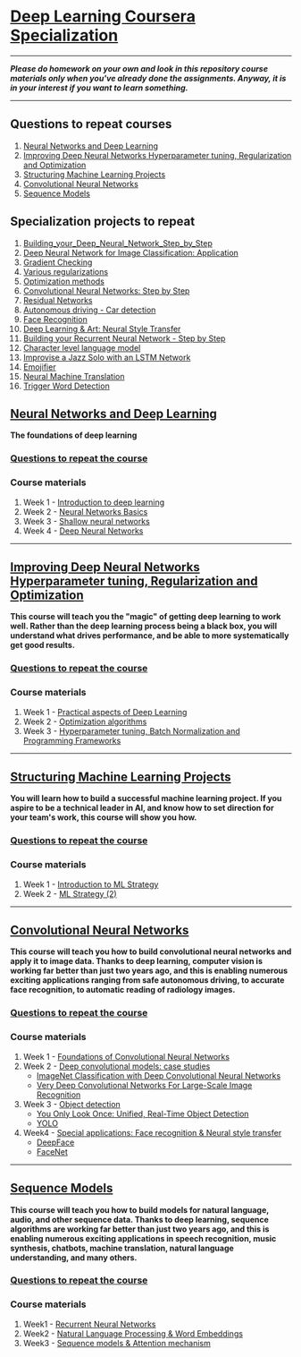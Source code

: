 # [Deep Learning Coursera Specialization](https://www.coursera.org/specializations/deep-learning)
___
***Please do homework on your own and look in this repository course materials only when you've already done the assignments. Anyway, it is in your interest if you want to learn something.***
___

## Questions to repeat courses
1. [Neural Networks and Deep Learning](https://github.com/OzmundSedler/Deep-Learning-Coursera/blob/master/1%20Neural%20Networks%20and%20Deep%20Learning/Questions.md)
2. [Improving Deep Neural Networks Hyperparameter tuning, Regularization and Optimization](https://github.com/OzmundSedler/Deep-Learning-Coursera/blob/master/2%20Improving%20Deep%20Neural%20Networks%20Hyperparameter%20tuning%2C%20Regularization%20and%20Optimization/Questions.md)
3. [Structuring Machine Learning Projects](https://github.com/OzmundSedler/Deep-Learning-Coursera/blob/master/3%20Structuring%20Machine%20Learning%20Projects/Questions.md)
4. [Convolutional Neural Networks](https://github.com/OzmundSedler/Deep-Learning-Coursera/blob/master/4%20Convolutional%20Neural%20Networks/Questions.md)
5. [Sequence Models](https://github.com/OzmundSedler/Deep-Learning-Coursera/blob/master/5%20Sequence%20Models/Questions.md)

## Specialization projects to repeat
1. [Building_your_Deep_Neural_Network_Step_by_Step](https://github.com/OzmundSedler/Deep-Learning-Coursera/blob/master/1%20Neural%20Networks%20and%20Deep%20Learning/week%204/Building_your_Deep_Neural_Network_Step_by_Step_v8a.ipynb)
2. [Deep Neural Network for Image Classification: Application](https://github.com/OzmundSedler/Deep-Learning-Coursera/blob/master/1%20Neural%20Networks%20and%20Deep%20Learning/week%204/Deep%2BNeural%2BNetwork%2B-%2BApplication%2Bv8.ipynb)
3. [Gradient Checking](https://github.com/OzmundSedler/Deep-Learning-Coursera/blob/master/2%20Improving%20Deep%20Neural%20Networks%20Hyperparameter%20tuning%2C%20Regularization%20and%20Optimization/week%201/Gradient%2BChecking%2Bv1.ipynb)
4. [Various regularizations](https://github.com/OzmundSedler/Deep-Learning-Coursera/blob/master/2%20Improving%20Deep%20Neural%20Networks%20Hyperparameter%20tuning%2C%20Regularization%20and%20Optimization/week%201/Regularization_v2a.ipynb)
5. [Optimization methods](https://github.com/OzmundSedler/Deep-Learning-Coursera/blob/master/2%20Improving%20Deep%20Neural%20Networks%20Hyperparameter%20tuning%2C%20Regularization%20and%20Optimization/week%202/Optimization_methods_v1b.ipynb)
6. [Convolutional Neural Networks: Step by Step](https://github.com/OzmundSedler/Deep-Learning-Coursera/blob/master/4%20Convolutional%20Neural%20Networks/Week%201/Convolution_model_Step_by_Step_v2a.ipynb)
7. [Residual Networks](https://github.com/OzmundSedler/Deep-Learning-Coursera/blob/master/4%20Convolutional%20Neural%20Networks/Week%202/ResNets/Residual_Networks_v2a.ipynb)
8. [Autonomous driving - Car detection](https://github.com/OzmundSedler/Deep-Learning-Coursera/blob/master/4%20Convolutional%20Neural%20Networks/Week%203/Car%20detection%20for%20Autonomous%20Driving/Autonomous_driving_application_Car_detection_v3a.ipynb)
9. [Face Recognition](https://github.com/OzmundSedler/Deep-Learning-Coursera/blob/master/4%20Convolutional%20Neural%20Networks/Week%204/Face%20Recognition/Face_Recognition_v3a.ipynb)
10. [Deep Learning & Art: Neural Style Transfer](https://github.com/OzmundSedler/Deep-Learning-Coursera/blob/master/4%20Convolutional%20Neural%20Networks/Week%204/Neural%20Style%20Transfer/Art_Generation_with_Neural_Style_Transfer_v3a.ipynb)
11. [Building your Recurrent Neural Network - Step by Step](https://github.com/OzmundSedler/Deep-Learning-Coursera/blob/master/5%20Sequence%20Models/week%201/Building%20a%20RNN/Building_a_Recurrent_Neural_Network_Step_by_Step_v3a.ipynb)
12. [Character level language model](https://github.com/OzmundSedler/Deep-Learning-Coursera/blob/master/5%20Sequence%20Models/week%201/Dinosaur%20Island%20-%20Character-level%20language%20model/Dinosaurus_Island_Character_level_language_model_final_v3a.ipynb)
13. [Improvise a Jazz Solo with an LSTM Network](https://github.com/OzmundSedler/Deep-Learning-Coursera/blob/master/5%20Sequence%20Models/week%201/Jazz%20improvization%20with%20LSTM/Improvise_a_Jazz_Solo_with_an_LSTM_Network_v3a.ipynb)
14. [Emojifier](https://github.com/OzmundSedler/Deep-Learning-Coursera/blob/master/5%20Sequence%20Models/week%202/Emojify/Emojify_v2a.ipynb)
15. [Neural Machine Translation](https://github.com/OzmundSedler/Deep-Learning-Coursera/blob/master/5%20Sequence%20Models/week%203/Machine%20Translation/Neural_machine_translation_with_attention_v4a.ipynb)
16. [Trigger Word Detection](https://github.com/OzmundSedler/Deep-Learning-Coursera/blob/master/5%20Sequence%20Models/week%203/Trigger%20word%20detection/Trigger_word_detection_v1a.ipynb)

 ## [Neural Networks and Deep Learning](https://github.com/OzmundSedler/Deep-Learning-Coursera/tree/master/1%20Neural%20Networks%20and%20Deep%20Learning)
**The foundations of deep learning**
 
### [Questions to repeat the course](https://github.com/OzmundSedler/Deep-Learning-Coursera/tree/master/1%20Neural%20Networks%20and%20Deep%20Learning)

### Course materials
1. Week 1 - [Introduction to deep learning](https://github.com/OzmundSedler/Deep-Learning-Coursera/tree/master/1%20Neural%20Networks%20and%20Deep%20Learning/week%201)
2. Week 2 - [Neural Networks Basics](https://github.com/OzmundSedler/Deep-Learning-Coursera/tree/master/1%20Neural%20Networks%20and%20Deep%20Learning/week%202)
3. Week 3 - [Shallow neural networks](https://github.com/OzmundSedler/Deep-Learning-Coursera/tree/master/1%20Neural%20Networks%20and%20Deep%20Learning/week%203)
4. Week 4 - [Deep Neural Networks](https://github.com/OzmundSedler/Deep-Learning-Coursera/tree/master/1%20Neural%20Networks%20and%20Deep%20Learning/week%204)

___

## [Improving Deep Neural Networks Hyperparameter tuning, Regularization and Optimization](https://github.com/OzmundSedler/Deep-Learning-Coursera/tree/master/2%20Improving%20Deep%20Neural%20Networks%20Hyperparameter%20tuning%2C%20Regularization%20and%20Optimization)
**This course will teach you the "magic" of getting deep learning to work well. Rather than the deep learning process being a black box, you will understand what drives performance, and be able to more systematically get good results.**

### [Questions to repeat the course](https://github.com/OzmundSedler/Deep-Learning-Coursera/blob/master/2%20Improving%20Deep%20Neural%20Networks%20Hyperparameter%20tuning%2C%20Regularization%20and%20Optimization/Questions.md)

### Course materials
1. Week 1 - [Practical aspects of Deep Learning](https://github.com/OzmundSedler/Deep-Learning-Coursera/tree/master/2%20Improving%20Deep%20Neural%20Networks%20Hyperparameter%20tuning%2C%20Regularization%20and%20Optimization/week%201)
2. Week 2 - [Optimization algorithms](https://github.com/OzmundSedler/Deep-Learning-Coursera/tree/master/2%20Improving%20Deep%20Neural%20Networks%20Hyperparameter%20tuning%2C%20Regularization%20and%20Optimization/week%202)
3. Week 3 - [Hyperparameter tuning, Batch Normalization and Programming Frameworks](https://github.com/OzmundSedler/Deep-Learning-Coursera/tree/master/2%20Improving%20Deep%20Neural%20Networks%20Hyperparameter%20tuning%2C%20Regularization%20and%20Optimization/week%203)
___

## [Structuring Machine Learning Projects](https://github.com/OzmundSedler/Deep-Learning-Coursera/tree/master/3%20Structuring%20Machine%20Learning%20Projects)
**You will learn how to build a successful machine learning project. If you aspire to be a technical leader in AI, and know how to set direction for your team's work, this course will show you how.**

### [Questions to repeat the course](https://github.com/OzmundSedler/Deep-Learning-Coursera/blob/master/3%20Structuring%20Machine%20Learning%20Projects/Questions.md)

### Course materials
1. Week 1 - [Introduction to ML Strategy](https://github.com/OzmundSedler/Deep-Learning-Coursera/blob/master/3%20Structuring%20Machine%20Learning%20Projects/Week%201%20Quiz.md)
2. Week 2 - [ML Strategy (2)](https://github.com/OzmundSedler/Deep-Learning-Coursera/blob/master/3%20Structuring%20Machine%20Learning%20Projects/Week%202%20Quiz.md)

___

 ## [Convolutional Neural Networks](https://github.com/OzmundSedler/Deep-Learning-Coursera/tree/master/4%20Convolutional%20Neural%20Networks)
**This course will teach you how to build convolutional neural networks and apply it to image data. Thanks to deep learning, computer vision is working far better than just two years ago, and this is enabling numerous exciting applications ranging from safe autonomous driving, to accurate face recognition, to automatic reading of radiology images.**
 
### [Questions to repeat the course](https://github.com/OzmundSedler/Deep-Learning-Coursera/blob/master/4%20Convolutional%20Neural%20Networks/Questions.md)
 
### Course materials
1. Week 1 - [Foundations of Convolutional Neural Networks](https://github.com/OzmundSedler/Deep-Learning-Coursera/tree/master/4%20Convolutional%20Neural%20Networks/Week%201)
2. Week 2 - [Deep convolutional models: case studies](https://github.com/OzmundSedler/Deep-Learning-Coursera/tree/master/4%20Convolutional%20Neural%20Networks/Week%202)
    - [ImageNet Classification with Deep Convolutional
Neural Networks](https://papers.nips.cc/paper/4824-imagenet-classification-with-deep-convolutional-neural-networks.pdf)
    - [Very Deep Convolutional Networks For Large-Scale Image Recognition](https://arxiv.org/pdf/1409.1556.pdf)
3. Week 3 - [Object detection](https://github.com/OzmundSedler/Deep-Learning-Coursera/tree/master/4%20Convolutional%20Neural%20Networks/Week%203)
    - [You Only Look Once: Unified, Real-Time Object Detection](https://arxiv.org/pdf/1506.02640.pdf)
    - [YOLO](https://arxiv.org/pdf/1612.08242.pdf)
4. Week4 - [Special applications: Face recognition & Neural style transfer](https://github.com/OzmundSedler/Deep-Learning-Coursera/tree/master/4%20Convolutional%20Neural%20Networks/Week%204)
    - [DeepFace](https://www.cs.toronto.edu/~ranzato/publications/taigman_cvpr14.pdf)
    - [FaceNet](https://www.cv-foundation.org/openaccess/content_cvpr_2015/papers/Schroff_FaceNet_A_Unified_2015_CVPR_paper.pdf)
 
___

 ## [Sequence Models](https://github.com/OzmundSedler/Deep-Learning-Coursera/tree/master/5%20Sequence%20Models)
 **This course will teach you how to build models for natural language, audio, and other sequence data. Thanks to deep learning, sequence algorithms are working far better than just two years ago, and this is enabling numerous exciting applications in speech recognition, music synthesis, chatbots, machine translation, natural language understanding, and many others.**
 
 ### [Questions to repeat the course](https://github.com/OzmundSedler/Deep-Learning-Coursera/blob/master/4%20Convolutional%20Neural%20Networks/Questions.md)

### Course materials
 1. Week1 - [Recurrent Neural Networks](https://github.com/enggen/Deep-Learning-Coursera/tree/master/Sequence%20Models/Week1)
 2. Week2 - [Natural Language Processing & Word Embeddings](https://github.com/enggen/Deep-Learning-Coursera/tree/master/Sequence%20Models/Week2)
 3. Week3 - [Sequence models & Attention mechanism](https://github.com/enggen/Deep-Learning-Coursera/tree/master/Sequence%20Models/Week3)
